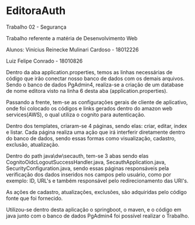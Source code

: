 # EditoraAuth
Trabalho 02 - Segurança
  
  
  Trabalho referente a matéria de Desenvolvimento Web

Alunos:
  Vinícius Reinecke Mulinari Cardoso - 18012226
  
  
  Luiz Felipe Conrado                - 18010826

Dentro da aba application.properties, temos as linhas necessárias de código que irão conectar nosso banco de dados com os demais arquivos. Sendo o banco de dados PgAdmin4, realiza-se a criação de um database de nome editora visto na linha 6 desta aba (application.properties).


Passando a frente, tem-se as configurações gerais de cliente de aplicativo, onde foi colocado os códigos e links gerados dentro do amazon web services(AWS), o qual utiliza o cognito para autenticação.


Dentro dos templates, criaram-se 4 páginas, sendo elas: criar, editar, index e listar. Cada página realiza uma ação que irá interferir diretamente dentro do banco de dados, sendo essas formas como visualização, cadastro, exclusão, atualização.


Dentro do path java\dw\secauth, tem-se 3 abas sendo elas CognitoOidcLogoutSuccessHandler.java, SecauthApplication.java, SecurityConfiguration.java, sendo essas páginas responsáveis pela verificação dos dados inseridos nos campos pelo usuário, como por exemplo: ID, URL's e também responsável pelo redirecionamento das URI's.


As ações de cadastro, atualizações, exclusões, são adquiridas pelo código fonte que foi fornecido.


Utilizou-se dentro desta aplicação o springboot, o maven, e o código em java junto com o banco de dados PgAdmin4 foi possível realizar o Trabalho.
